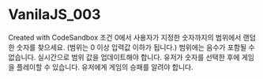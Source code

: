 # VanilaJS_003
Created with CodeSandbox
조건
0에서 사용자가 지정한 숫자까지의 범위에서 랜덤 한 숫자를 찾으세요. (범위는 0 이상 입력값 이하가 됩니다.)
범위에는 음수가 포함될 수 없습니다.
실시간으로 범위 값을 업데이트해야 합니다.
유저가 숫자를 선택한 후에 게임을 플레이할 수 있습니다.
유저에게 게임의 승패를 알려야 합니다.
